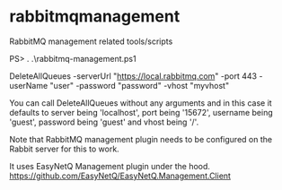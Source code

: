 # rabbitmqmanagement
RabbitMQ management related tools/scripts

PS> . .\rabbitmq-management.ps1

DeleteAllQueues -serverUrl "https://local.rabbitmq.com" -port 443 -userName "user" -password "password" -vhost "myvhost"

You can call DeleteAllQueues without any arguments and in this case it defaults to server being 'localhost', port being '15672', username being 'guest', password being 'guest' and vhost being '/'.

Note that RabbitMQ management plugin needs to be configured on the Rabbit server for this to work. 

It uses EasyNetQ Management plugin under the hood.
https://github.com/EasyNetQ/EasyNetQ.Management.Client

